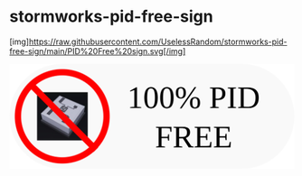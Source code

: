 # stormworks-pid-free-sign

[img]https://raw.githubusercontent.com/UselessRandom/stormworks-pid-free-sign/main/PID%20Free%20sign.svg[/img]

<picture>
  <img alt="Shows an illustrated sun in light mode and a moon with stars in dark mode." src="https://raw.githubusercontent.com/UselessRandom/stormworks-pid-free-sign/main/PID%20Free%20sign.svg">
</picture>

